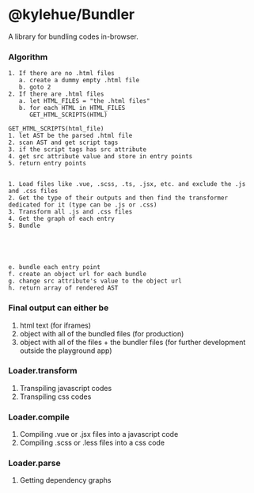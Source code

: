 # @kylehue/Bundler

A library for bundling codes in-browser.

### Algorithm
```
1. If there are no .html files
   a. create a dummy empty .html file
   b. goto 2
2. If there are .html files
   a. let HTML_FILES = "the .html files"
   b. for each HTML in HTML_FILES
      GET_HTML_SCRIPTS(HTML)

GET_HTML_SCRIPTS(html_file)
1. let AST be the parsed .html file
2. scan AST and get script tags
3. if the script tags has src attribute
4. get src attribute value and store in entry points
5. return entry points


1. Load files like .vue, .scss, .ts, .jsx, etc. and exclude the .js and .css files
2. Get the type of their outputs and then find the transformer dedicated for it (type can be .js or .css)
3. Transform all .js and .css files
4. Get the graph of each entry
5. Bundle





e. bundle each entry point
f. create an object url for each bundle
g. change src attribute's value to the object url
h. return array of rendered AST

```

### Final output can either be
1. html text (for iframes)
2. object with all of the bundled files (for production)
3. object with all of the files + the bundler files (for further development outside the playground app)

### Loader.transform
1. Transpiling javascript codes
2. Transpiling css codes

### Loader.compile
1. Compiling .vue or .jsx files into a javascript code
2. Compiling .scss or .less files into a css code

### Loader.parse
1. Getting dependency graphs